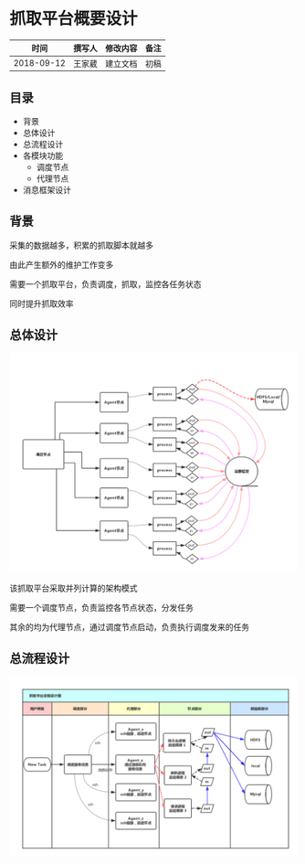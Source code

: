 # 抓取平台概要设计

|**时间**|**撰写人**|**修改内容**|**备注**|
|:-----:|:-------:|:---------:|:-----:|
|2018-09-12|王家葳|建立文档|初稿|

## 目录

- 背景
- 总体设计
- 总流程设计
- 各模块功能
	- 调度节点
	- 代理节点
- 消息框架设计


## 背景

采集的数据越多，积累的抓取脚本就越多

由此产生额外的维护工作变多

需要一个抓取平台，负责调度，抓取，监控各任务状态

同时提升抓取效率

## 总体设计

![总设计架构图][2]

该抓取平台采取并列计算的架构模式

需要一个调度节点，负责监控各节点状态，分发任务

其余的均为代理节点，通过调度节点启动，负责执行调度发来的任务

## 总流程设计

![总流程图][1]





[1]: https://github.com/beforeuwait/spider_platform/blob/master/%E8%AE%BE%E8%AE%A1%E6%96%87%E6%A1%A3/%E6%8A%93%E5%8F%96%E5%B9%B3%E5%8F%B0%E6%B5%81%E7%A8%8B%E5%9B%BE.jpg?raw=true

[2]: https://github.com/beforeuwait/spider_platform/blob/master/%E8%AE%BE%E8%AE%A1%E6%96%87%E6%A1%A3/%E6%8A%93%E5%8F%96%E5%B9%B3%E5%8F%B0%E6%80%BB%E8%AE%BE%E8%AE%A1%E5%9B%BE09-12.jpg?raw=true